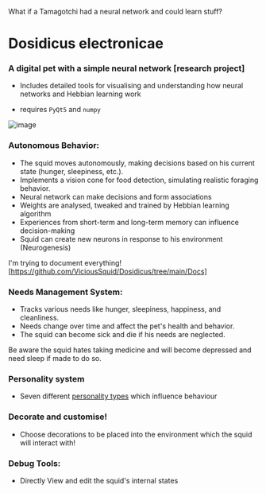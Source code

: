 What if a Tamagotchi had a neural network and could learn stuff?
# Dosidicus electronicae
### A digital pet with a simple neural network [research project]
* Includes detailed tools for visualising and understanding how neural networks and Hebbian learning work

* requires `PyQt5` and `numpy`


![image](https://github.com/user-attachments/assets/6102225a-52d6-440c-adfb-a58fd800f1cd)







### Autonomous Behavior:

* The squid moves autonomously, making decisions based on his current state (hunger, sleepiness, etc.).
* Implements a vision cone for food detection, simulating realistic foraging behavior.
* Neural network can make decisions and form associations
* Weights are analysed, tweaked and trained by Hebbian learning algorithm
* Experiences from short-term and long-term memory can influence decision-making
* Squid can create new neurons in response to his environment (Neurogenesis)

I'm trying to document everything!
[https://github.com/ViciousSquid/Dosidicus/tree/main/Docs]

### Needs Management System:

* Tracks various needs like hunger, sleepiness, happiness, and cleanliness.
* Needs change over time and affect the pet's health and behavior.
* The squid can become sick and die if his needs are neglected.

Be aware the squid hates taking medicine and will become depressed and need sleep if made to do so.

### Personality system

* Seven different [personality types](https://github.com/ViciousSquid/Dosidicus/blob/main/Docs/Personalities.md) which influence behaviour

### Decorate and customise!

* Choose decorations to be placed into the environment which the squid will interact with!

### Debug Tools:

* Directly View and edit the squid's internal states 
